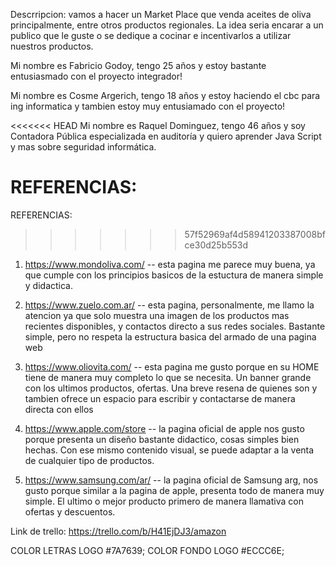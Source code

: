 Descrripcion: vamos a hacer un Market Place que venda aceites de oliva principalmente, entre otros productos regionales. La idea seria encarar a un publico que le guste o se dedique a cocinar e incentivarlos a utilizar nuestros productos.

Mi nombre es Fabricio Godoy, tengo 25 años y estoy bastante entusiasmado con el proyecto integrador!

Mi nombre es Cosme Argerich, tengo 18 años y estoy haciendo el cbc para ing informatica y tambien estoy muy entusiamado con el proyecto!

<<<<<<< HEAD
Mi nombre es Raquel Dominguez, tengo 46 años y soy Contadora Pública especializada en auditoría y quiero aprender Java Script y mas sobre seguridad informática.

REFERENCIAS: 
=======
REFERENCIAS:
>>>>>>> 57f52969af4d58941203387008bfce30d25b553d
1) https://www.mondoliva.com/ -- esta pagina me parece muy buena, ya que cumple con los principios basicos de la estuctura de manera simple y didactica.

2) https://www.zuelo.com.ar/ -- esta pagina, personalmente, me llamo la atencion ya que solo muestra una imagen de los productos mas recientes disponibles, y contactos directo a sus redes sociales. Bastante simple, pero no respeta la estructura basica del armado de una pagina web

3) https://www.oliovita.com/ -- esta pagina me gusto porque en su HOME tiene de manera muy completo lo que se necesita. Un banner grande con los ultimos productos, ofertas. Una breve resena de quienes son y tambien ofrece un espacio para escribir y contactarse de manera directa con ellos 

4) https://www.apple.com/store -- la pagina oficial de apple nos gusto porque presenta un diseño bastante didactico, cosas simples bien hechas. Con ese mismo contenido visual, se puede adaptar a la venta de cualquier tipo de productos.

5) https://www.samsung.com/ar/ -- la pagina oficial de Samsung arg, nos gusto porque similar a la pagina de apple, presenta todo de manera muy simple. El ultimo o mejor producto primero de manera llamativa con ofertas y descuentos.


Link de trello: https://trello.com/b/H41EjDJ3/amazon

COLOR LETRAS LOGO #7A7639;
COLOR FONDO LOGO  #ECCC6E;